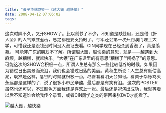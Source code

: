 ```yaml
---
title: "黃子华栋笃笑——《越大鑊 越快樂》"
date: 2008-04-12 07:06:02
tags:
---
```


这次时隔不久，又开SHOW了。比以前快了不少，不知道是缺钱用，还是借《奸人坚》的人气乘胜追击，总之都是要支持的了。今年还会第一次开到澳门理工大学，可惜我还是没钱没时间没入港证去看。CIN同学现在已经杀到香港了，真是羡慕。 可能非广东的朋友不了解。所谓越大鑊，越快樂的意思，就是——越遇到大麻烦，越糟糕，就越快乐。“大镬”在广东话里的有意思“糟糕了”“闯祸了”的意思。可能这次的SHOW会积极一点，所谓人生总有那么一些比较低谷的时候，如果因为错过日出美景而流泪，我们也会错过日落的美丽。黄秋生所说：人生总有低估高潮，既然是这样，低谷的时候就积极一点，尽管看看明天会如何。看黄子华栋笃笑永远都是这样的了，说了很多小市民辛酸，最后都是有笑有泪。 这次的POSTER虽然也还可以，不过颜色方面我还是喜欢上一张。最后还是祝演出成功，我就等着以后不知道谁会给我传个录音，或者CIN同学之类的带回来张DVD才能看了。 

![越大鑊，越快樂](../../../images/2008/04/1.jpg)